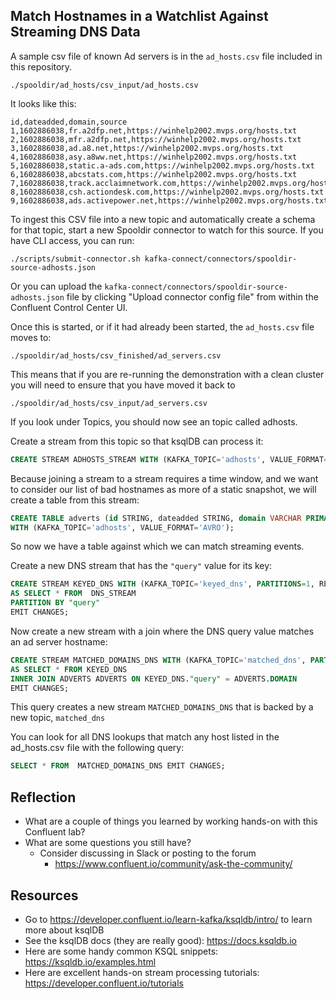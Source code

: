 ## Match Hostnames in a Watchlist Against Streaming DNS Data

A sample csv file of known Ad servers is in the `ad_hosts.csv` file included in this repository.

```
./spooldir/ad_hosts/csv_input/ad_hosts.csv
```
It looks like this:
```
id,dateadded,domain,source
1,1602886038,fr.a2dfp.net,https://winhelp2002.mvps.org/hosts.txt
2,1602886038,mfr.a2dfp.net,https://winhelp2002.mvps.org/hosts.txt
3,1602886038,ad.a8.net,https://winhelp2002.mvps.org/hosts.txt
4,1602886038,asy.a8ww.net,https://winhelp2002.mvps.org/hosts.txt
5,1602886038,static.a-ads.com,https://winhelp2002.mvps.org/hosts.txt
6,1602886038,abcstats.com,https://winhelp2002.mvps.org/hosts.txt
7,1602886038,track.acclaimnetwork.com,https://winhelp2002.mvps.org/hosts.txt
8,1602886038,csh.actiondesk.com,https://winhelp2002.mvps.org/hosts.txt
9,1602886038,ads.activepower.net,https://winhelp2002.mvps.org/hosts.txt
```
To ingest this CSV file into a new topic and automatically create a schema for that topic, start a new Spooldir connector to watch for this source.  If you have CLI access, you can run:
```
./scripts/submit-connector.sh kafka-connect/connectors/spooldir-source-adhosts.json
```
Or you can upload the ```kafka-connect/connectors/spooldir-source-adhosts.json``` file by clicking "Upload connector config file" from within the Confluent Control Center UI.

Once this is started, or if it had already been started, the `ad_hosts.csv` file moves to:
```
./spooldir/ad_hosts/csv_finished/ad_servers.csv
```
This means that if you are re-running the demonstration with a clean cluster you will need to ensure that you have moved it back to 
```
./spooldir/ad_hosts/csv_input/ad_servers.csv
```

If you look under Topics, you should now see an topic called adhosts.

Create a stream from this topic so that ksqlDB can process it:
```sql
CREATE STREAM ADHOSTS_STREAM WITH (KAFKA_TOPIC='adhosts', VALUE_FORMAT='AVRO');
```

Because joining a stream to a stream requires a time window, and we want to consider our list of bad hostnames as more of a static snapshot, we will create a table from this stream:

```sql
CREATE TABLE adverts (id STRING, dateadded STRING, domain VARCHAR PRIMARY KEY, source VARCHAR)
WITH (KAFKA_TOPIC='adhosts', VALUE_FORMAT='AVRO');
```

So now we have a table against which we can match streaming events.


Create a new DNS stream that has the `"query"` value for its key:
```sql
CREATE STREAM KEYED_DNS WITH (KAFKA_TOPIC='keyed_dns', PARTITIONS=1, REPLICAS=1)
AS SELECT * FROM  DNS_STREAM
PARTITION BY "query"
EMIT CHANGES;
```
Now create a new stream with a join where the DNS query value matches an ad server hostname:
```sql
CREATE STREAM MATCHED_DOMAINS_DNS WITH (KAFKA_TOPIC='matched_dns', PARTITIONS=1, REPLICAS=1)
AS SELECT * FROM KEYED_DNS
INNER JOIN ADVERTS ADVERTS ON KEYED_DNS."query" = ADVERTS.DOMAIN
EMIT CHANGES;
```
This query creates a new stream `MATCHED_DOMAINS_DNS` that is backed by a new topic, `matched_dns` 

You can look for all DNS lookups that match any host listed in the ad_hosts.csv file with the following query:
```sql
SELECT * FROM  MATCHED_DOMAINS_DNS EMIT CHANGES;
```

## Reflection

- What are a couple of things you learned by working hands-on with this Confluent lab?
- What are some questions you still have? 
  - Consider discussing in Slack or posting to the forum
    - https://www.confluent.io/community/ask-the-community/

## Resources

- Go to https://developer.confluent.io/learn-kafka/ksqldb/intro/ to learn more about ksqlDB
- See the ksqlDB docs (they are really good): https://docs.ksqldb.io
- Here are some handy common KSQL snippets: https://ksqldb.io/examples.html
- Here are excellent hands-on stream processing tutorials: https://developer.confluent.io/tutorials
